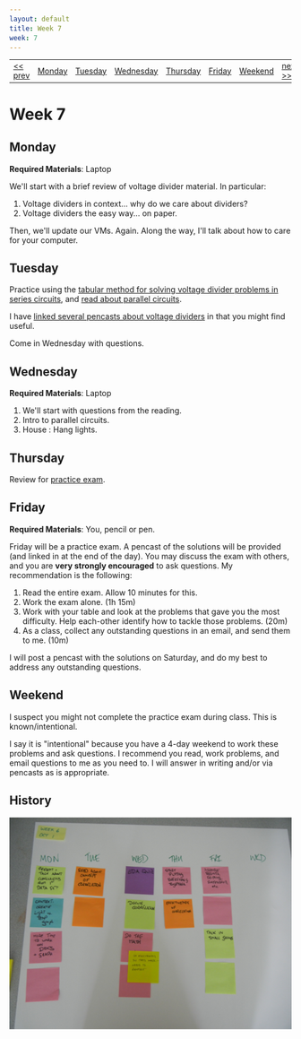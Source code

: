 ```yaml
---
layout: default
title: Week 7
week: 7
---
```


<table>
<tr>
	<td> <a href="w05.html">&lt;&lt; prev</a> </td>
	<td> <a href="#monday">Monday</a> </td>
	<td> <a href="#tuesday">Tuesday</a> </td>
	<td> <a href="#wednesday">Wednesday</a> </td>
	<td> <a href="#thursday">Thursday</a> </td>
	<td> <a href="#friday">Friday</a> </td>
	<td> <a href="#weekend">Weekend</a> </td>
	<td> <a href="w07.html">next &gt;&gt;</a> </td>
</tr></table>


# Week 7

## Monday

**Required Materials**: Laptop

We'll start with a brief review of voltage divider material. In particular:

1. Voltage dividers in context... why do we care about dividers?
1. Voltage dividers the easy way... on paper.

Then, we'll update our VMs. Again. Along the way, I'll talk about how to care for your computer.

## Tuesday

Practice using the [tabular method for solving voltage divider problems in series circuits](http://www.allaboutcircuits.com/vol_1/chpt_5/2.html), and [read about parallel circuits](http://www.allaboutcircuits.com/vol_1/chpt_5/3.html). 

I have [linked several pencasts about voltage dividers]({{site.url}}/2012/10/02/voltage-dividers.html) in that you might find useful.

Come in Wednesday with questions.

## Wednesday

**Required Materials**: Laptop

1. We'll start with questions from the reading.
1. Intro to parallel circuits.
1. House : Hang lights.

## Thursday

Review for [practice exam]({{site.url}}/2012/10/03/first-exam-contents.html).

## Friday

**Required Materials**: You, pencil or pen.

Friday will be a practice exam. A pencast of the solutions will be provided (and linked in at the end of the day). You may discuss the exam with others, and you are **very strongly encouraged** to ask questions. My recommendation is the following:

1. Read the entire exam. Allow 10 minutes for this.
1. Work the exam alone. (1h 15m)
1. Work with your table and look at the problems that gave you the most difficulty. Help each-other identify how to tackle those problems. (20m)
1. As a class, collect any outstanding questions in an email, and send them to me. (10m)

I will post a pencast with the solutions on Saturday, and do my best to address any outstanding questions. 

## Weekend

I suspect you might not complete the practice exam during class. This is known/intentional.

I say it is "intentional" because you have a 4-day weekend to work these problems and ask questions. I recommend you read, work problems, and email questions to me as you need to. I will answer in writing and/or via pencasts as is appropriate.

## History

<p align="center"> 
	<img src="images/w06-600.png" alt="Week 0"/>
</p>
